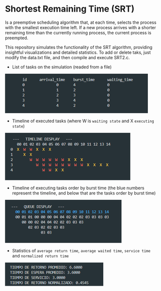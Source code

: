 # Shortest Remaining Time (SRT)
Is a preemptive scheduling algorithm that, at each time, selects the process with the smallest execution time left. If a new process arrives with a shorter remaining time than the currently running process, the current process is preempted.

This repository simulates the functionality of the SRT algorithm, providing insightful visualizations and detailed statistics. To add or delete taks, just modify the data.txt file, and then compile and execute SRT2.c.

- List of tasks on the simulation (readed from a file)

![Alt text](./imgs/listProcesses.PNG)

- Timeline of executed tasks (where W is `waiting state` and X `executing state`)

![Alt text](./imgs/timelineProcessState.PNG)

- Timeline of executing tasks order by burst time (the blue numbers represent the timeline, and below that are the tasks order by burst time)

![Alt text](./imgs/timelineQueueDisplay.PNG)

- Statistics of `average return time`, `average waited time`, `service time` and `normalized return time`

![Alt text](./imgs/statistics.PNG)
